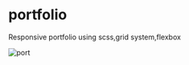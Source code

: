 # portfolio
Responsive portfolio using scss,grid system,flexbox 

![port](https://user-images.githubusercontent.com/10938898/45101152-7b591f00-b148-11e8-8af2-6529a280933f.jpg)
